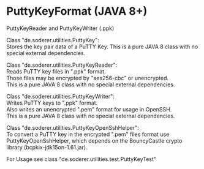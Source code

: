 # PuttyKeyFormat (JAVA 8+)
PuttyKeyReader and PuttyKeyWriter (.ppk)  

Class "de.soderer.utilities.PuttyKey":  
Stores the key pair data of a PuTTY Key.
This is a pure JAVA 8 class with no special external dependencies.

Class "de.soderer.utilities.PuttyKeyReader":  
Reads PuTTY key files in ".ppk" format.  
Those files may be encrypted by "aes256-cbc" or unencrypted.  
This is a pure JAVA 8 class with no special external dependencies.

Class "de.soderer.utilities.PuttyKeyWriter":  
Writes PuTTY keys to ".ppk" format.  
Also writes an unencrypted ".pem" format for usage in OpenSSH.  
This is a pure JAVA 8 class with no special external dependencies.

Class "de.soderer.utilities.PuttyKeyOpenSshHelper":  
To convert a PuTTY key in the encrypted ".pem" files format use PuttyKeyOpenSshHelper, which depends on the BouncyCastle crypto library (bcpkix-jdk15on-1.61.jar).  

For Usage see class "de.soderer.utilities.test.PuttyKeyTest"  
